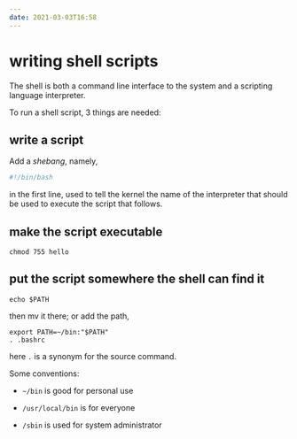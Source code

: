 ```yaml
---
date: 2021-03-03T16:58
---
```


# writing shell scripts

The shell is both a command line interface to the system and a scripting language interpreter.

To run a shell script, 3 things are needed:

## write a script

Add a _shebang_, namely,

```bash
#!/bin/bash
```

in the first line, used to tell the kernel the name of the interpreter that should be used to execute the script that follows.

## make the script executable

```shell
chmod 755 hello
```

## put the script somewhere the shell can find it

```shell
echo $PATH
```

then mv it there; or add the path,

```shell
export PATH=~/bin:"$PATH"
. .bashrc
```

here `.` is a synonym for the source command.

Some conventions:

- `~/bin` is good for personal use

- `/usr/local/bin` is for everyone

- `/sbin` is used for system administrator
